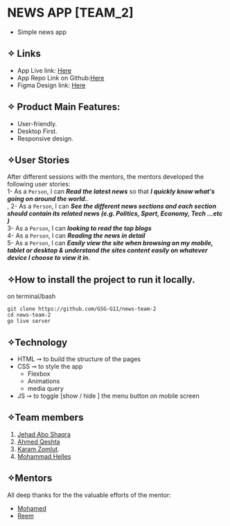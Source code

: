 # NEWS APP [TEAM_2]

- Simple news app

## ✧ Links

- App Live link: [Here](https://gsg-g11.github.io/news-team-2/)
- App Repo Link on Github:[Here](https://github.com/GSG-G11/news-team-2)
- Figma Design link: [Here](<https://www.figma.com/file/LsEI9IHnLKywTLHhXrDlfd/News-Website-UI-and-Presentation-for-Opportunists-(Community)?node-id=0%3A1>)

## ✧ Product Main Features:

- User-friendly.
- Desktop First.
- Responsive design.

## ✧User Stories

After different sessions with the mentors, the mentors developed the following user stories: <br>
1- As a `Person`, I can **_Read the latest news_** so that **_I quickly know what's going on around the world._**. <br>,
2- As a `Person`, I can **_See the different news sections and each section should contain its related news (e.g. Politics, Sport, Economy, Tech ...etc )_** <br>
3- As a `Person`, I can **_looking to read the top blogs_** <br>
4- As a `Person`, I can **_Reading the news in detail_** <br>
5- As a `Person`, I can **_Easily view the site when browsing on my mobile, tablet or desktop & understand the sites content easily on whatever device I choose to view it in._** <br>

## ✧How to install the project to run it locally.

on terminal/bash

```shell
git clone https://github.com/GSG-G11/news-team-2
cd news-team-2
go live server
```

## ✧Technology

- HTML ➙ to build the structure of the pages
- CSS ➙ to style the app
  - Flexbox
  - Animations
  - media query
- JS ➙ to toggle [show / hide ] the menu button on mobile screen

## ✧Team members

1. [Jehad Abo Shaqra](https://github.com/Jehad91)
2. [Ahmed Qeshta](https://github.com/AhmedQeshta)
3. [Karam Zomlut](https://github.com/karam-zomlut).
4. [Mohammad Helles](https://github.com/mo7amedehab97)

## ✧Mentors

All deep thanks for the the valuable efforts of the mentor:

- [Mohamed](https://github.com/Mu7ammadAbed)
- [Reem](https://github.com/reemsh2000)
